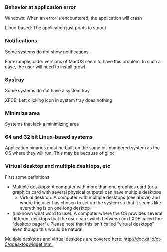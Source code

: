 
### Behavior at application error

Windows: When an error is encountered, the application will crash

Linux-based: The application just prints to stdout

### Notifications

Some systems do not show notifications

For example, older versions of MacOS seem to have this problem. In such a case, the user will need to install growl

### Systray

Some systems do not have a system tray

XFCE: Left clicking icon in system tray does nothing

### Minimize area

Systems that lack a minimizing area

### 64 and 32 bit Linux-based systems

Application binaries must be built on the same bit-numbered system as the OS where they will run. This may be because of glibc

### Virtual desktop and multiple desktops, etc

First some definitions:
* Multiple desktops: A computer with more than one graphics card (or a graphics card with several physical outputs) can have multiple desktops
  * Virtual desktop: A computer with multiple desktops (see above) and where the user has chosen to set up the system so that it seems like everything is on one long desktop
* (unknown what word to use): A computer where the OS provides several different desktops that the user can switch between (on LXDE called the "desktop pager"). Please note that this isn't called "virtual desktops" even though this would be natural

Multiple desktops and virtual desktops are covered here: http://doc.qt.io/qt-5/qdesktopwidget.html
